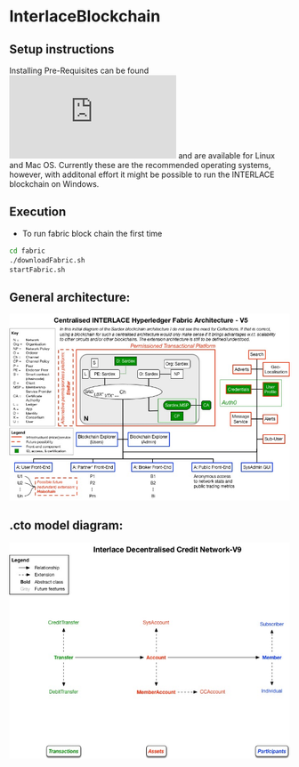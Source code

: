 # InterlaceBlockchain

## Setup instructions

Installing Pre-Requisites can be found ![here](https://hyperledger.github.io/composer/latest/installing/installing-prereqs.html) and are available for Linux and Mac OS. Currently these are the recommended operating systems, however, with additonal effort it might be possible to run the INTERLACE blockchain on Windows.

## Execution

* To run fabric block chain the first time

```bash
cd fabric
./downloadFabric.sh
startFabric.sh
```

## General architecture:

![](https://raw.githubusercontent.com/InterlaceProject/InterlaceBlockchain/master/figs/Architecture.jpg)


## .cto model diagram:

![](https://raw.githubusercontent.com/InterlaceProject/InterlaceBlockchain/master/figs/DCN_V9.jpg)
